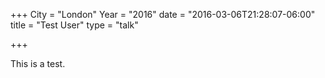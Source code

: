 +++
City = "London"
Year = "2016"
date = "2016-03-06T21:28:07-06:00"
title = "Test User"
type = "talk"

+++

This is a test.

